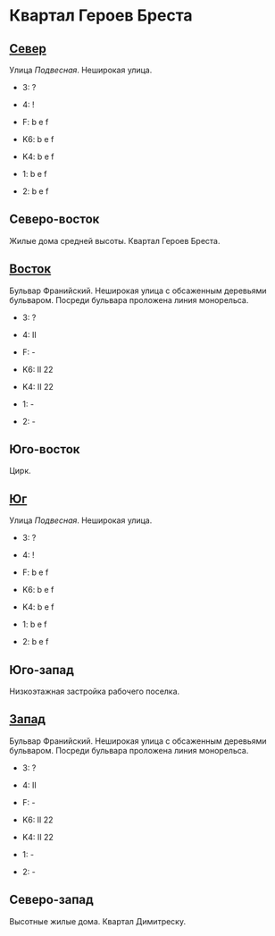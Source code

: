 # Квартал Героев Бреста

## [Север](./10590060.md)

Улица *Подвесная*.
Неширокая улица.

* 3:    ?
* 4:    !
* F:    b   e   f

* K6:   b   e   f
* K4:   b   e   f
* 1:    b   e   f
* 2:    b   e   f

## Северо-восток

Жилые дома средней высоты.
Квартал Героев Бреста.

## [Восток](./10600065.md)

Бульвар Франийский.
Неширокая улица с обсаженным деревьями бульваром.
Посреди бульвара проложена линия монорельса.

* 3:    ?
* 4:    II
* F:    -

* K6:   II
        22
* K4:   II
        22
* 1:    -
* 2:    -

## Юго-восток

Цирк.

## [Юг](./10590070.md)

Улица *Подвесная*.
Неширокая улица.

* 3:    ?
* 4:    !
* F:    b   e   f

* K6:   b   e   f
* K4:   b   e   f
* 1:    b   e   f
* 2:    b   e   f

## Юго-запад

Низкоэтажная застройка рабочего поселка.

## [Запад](./10580065.md)

Бульвар Франийский.
Неширокая улица с обсаженным деревьями бульваром.
Посреди бульвара проложена линия монорельса.

* 3:    ?
* 4:    II
* F:    -

* K6:   II
        22
* K4:   II
        22
* 1:    -
* 2:    -

## Северо-запад

Высотные жилые дома.
Квартал Димитреску.
